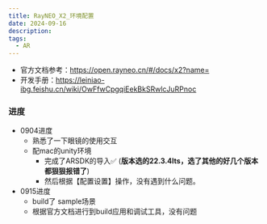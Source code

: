 ```yaml
---
title: RayNEO_X2_环境配置
date: 2024-09-16
description: 
tags:
  - AR
---
```

- 官方文档参考：https://open.rayneo.cn/#/docs/x2?name=
- 开发手册：https://leiniao-ibg.feishu.cn/wiki/OwFfwCpgqiEekBkSRwlcJuRPnoc

### 进度
- 0904进度
	- 熟悉了一下眼镜的使用交互
	- 配mac的unity环境
		- 完成了ARSDK的导入✅ (**版本选的22.3.4lts，选了其他的好几个版本都狠狠报错了**)
		- 然后根据【配置设置】操作，没有遇到什么问题。
- 0915进度
	- build了 sample场景
	- 根据官方文档进行到build应用和调试工具，没有问题

